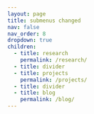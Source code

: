 ```yaml
---
layout: page
title: submenus changed
nav: false
nav_order: 8
dropdown: true
children:
  - title: research
    permalink: /research/
  - title: divider
  - title: projects
    permalink: /projects/
  - title: divider
  - title: blog
    permalink: /blog/
---
```

